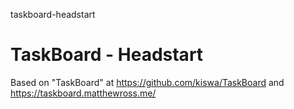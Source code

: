 taskboard-headstart
# TaskBoard - Headstart

Based on "TaskBoard" at https://github.com/kiswa/TaskBoard and https://taskboard.matthewross.me/

